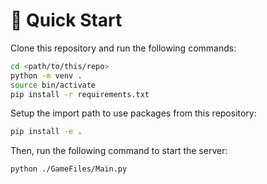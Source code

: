# 🚀 Quick Start

Clone this repository and run the following commands:

```bash
cd <path/to/this/repo>
python -m venv .
source bin/activate
pip install -r requirements.txt
```

Setup the import path to use packages from this repository:

```bash
pip install -e .
```

Then, run the following command to start the server:

```bash
python ./GameFiles/Main.py
```
